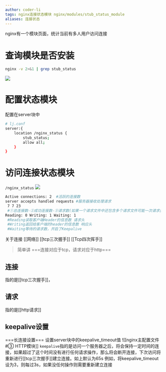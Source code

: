 ```yaml
---
author: coder-li
tags: nginx连接状态模块 nginx/modules/stub_status_module
aliases: 连接状态
---
```

nginx有一个模块页面，统计当前有多人用户访问连接
# 查询模块是否安装
```bash
nginx -v 2>&1 | grep stub_status
```
![](https://cdn.jsdelivr.net/gh/lijing-2008/PicGo/img/20220112125752.png)

# 配置状态模块
配置在server块中
```bash
# lj.conf
server:{
	location /nginx_status {
		stub_status;
		allow all;
	}
}
```

# 访问连接状态模块
`/nginx_status`
![](https://cdn.jsdelivr.net/gh/lijing-2008/PicGo/img/20220112130212.png)
```bash
Active connections: 2  #活跃的连接数 
server accepts handled requests #服务器接收处理请求
 7 7 23 
 #①总连接数-②成功连接数-③请求数(如果一个请求文件中还包含多个请求文件可能一次请求会连带多个请求数)
Reading: 0 Writing: 1 Waiting: 1
 #Reading读取客户端Header的信息数 请求头
 #Writing返回给客户端的header的信息数 响应头
 #Waiting等待的请求数，开启了Keepalive
```
关于连接
[[网络]]
[[tcp三次握手]]
[[Tcp四次挥手]]
> 简单讲  ===连接对应于tcp，请求对应于http===
## 连接
指的是[[tcp三次握手]]，
## 请求
指的是[[http请求]]
## keepalive设置
===长连接设置===
设置server块中的keepalive_timeout值
![[nginx主配置文件#③ HTTP模块]]
`keepalive`指的是访问一个服务器之后，将会保持一定时间的连接，如果超过了这个时间没有进行任何请求操作，那么将会断开连接，下次访问将重新进行[[tcp三次握手]]建立连接。如上默认为65s
例如，将keepalive_timeout设为3，则每过3s，如果没任何操作则需要重新建立连接